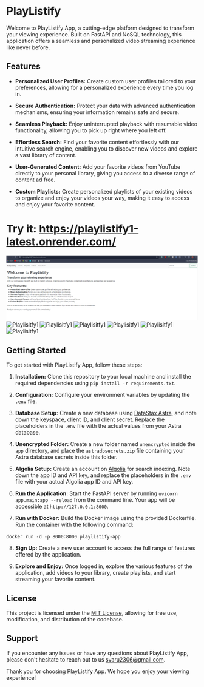 # PlayListify

Welcome to PlayListify App, a cutting-edge platform designed to transform your viewing experience. Built on FastAPI and NoSQL technology, this application offers a seamless and personalized video streaming experience like never before.

## Features

- **Personalized User Profiles:** Create custom user profiles tailored to your preferences, allowing for a personalized experience every time you log in.
  
- **Secure Authentication:** Protect your data with advanced authentication mechanisms, ensuring your information remains safe and secure.

- **Seamless Playback:** Enjoy uninterrupted playback with resumable video functionality, allowing you to pick up right where you left off.

- **Effortless Search:** Find your favorite content effortlessly with our intuitive search engine, enabling you to discover new videos and explore a vast library of content.

- **User-Generated Content:** Add your favorite videos from YouTube directly to your personal library, giving you access to a diverse range of content ad free.

- **Custom Playlists:** Create personalized playlists of your existing videos to organize and enjoy your videos your way, making it easy to access and enjoy your favorite content.

# Try it: https://playlistify1-latest.onrender.com/

![Playlistify](image.png)
![Playlisitfy1](playlistify_-_ss_1.png)
![Playlisitfy1](playlistify_-_ss_2.png)
![Playlisitfy1](playlistify_-_ss_3.png)
![Playlisitfy1](playlistify_-_ss_4.png)
![Playlisitfy1](playlistify_-_ss_5.png)
![Playlisitfy1](playlistify_-_ss_6.png)


## Getting Started

To get started with PlayListify App, follow these steps:

1. **Installation:** Clone this repository to your local machine and install the required dependencies using `pip install -r requirements.txt`.

2. **Configuration:** Configure your environment variables by updating the `.env` file.

3. **Database Setup:** Create a new database using [DataStax Astra](https://astra.datastax.com/), and note down the keyspace, client ID, and client secret. Replace the placeholders in the `.env` file with the actual values from your Astra database.

4. **Unencrypted Folder:** Create a new folder named `unencrypted` inside the `app` directory, and place the `astradbsecrets.zip` file containing your Astra database secrets inside this folder.

5. **Algolia Setup:** Create an account on [Algolia](https://dashboard.algolia.com/) for search indexing. Note down the app ID and API key, and replace the placeholders in the `.env` file with your actual Algolia app ID and API key.

6. **Run the Application:** Start the FastAPI server by running `uvicorn app.main:app --reload` from the command line. Your app will be accessible at `http://127.0.0.1:8000`.

7. **Run with Docker:** Build the Docker image using the provided Dockerfile. Run the container with the following command:

`docker run -d -p 8000:8000 playlistify-app`

8. **Sign Up:** Create a new user account to access the full range of features offered by the application.

9. **Explore and Enjoy:** Once logged in, explore the various features of the application, add videos to your library, create playlists, and start streaming your favorite content.

## License

This project is licensed under the [MIT License](LICENSE), allowing for free use, modification, and distribution of the codebase.

## Support

If you encounter any issues or have any questions about PlayListify App, please don't hesitate to reach out to us svaru2306@gmail.com.

Thank you for choosing PlayListify App. We hope you enjoy your viewing experience!
